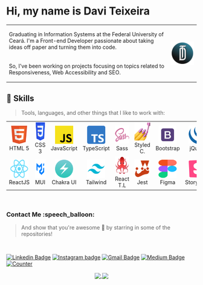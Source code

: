 <h1>Hi, my name is Davi Teixeira</h1>

<table align="center">
  <tr>
    <td>
      <p>
        Graduating in Information Systems at the Federal University of Ceará. I'm a Front-end Developer passionate about taking ideas off paper and turning them into code.
      </p>
    </td>
    <td rowspan="2">
      <a href="https://daviteixeira.dev.br">
        <img src="img/logo-daviteixeira-dev.png" width="200" align="right" alt="Computador Davi Teixeira" target="_blank">
      </a>
    </td>
  </tr>
  <tr>
    <td>
      <p>
        So, I've been working on projects focusing on topics related to Responsiveness, Web Accessibility and SEO.
      </p>
    </td>
  </tr>
</table>

<h2 align="left"> 🚀 Skills </h2>

> Tools, languages, and other things that I like to work with:

<table align="center">
  <!-- First Line -->
  <tr>
    <td align="center" width="96">
      <a href="https://developer.mozilla.org/pt-BR/docs/Web/HTML" target="_blank">
        <img src="img/html5.png" width="48" height="48" alt="HTML 5" />
      </a>
      <br>HTML 5
    </td>
    <td align="center" width="96">
      <a href="https://developer.mozilla.org/pt-BR/docs/Web/CSS">
        <img src="img/css3.png" width="48" height="48" alt="CSS 3" />
      </a>
      <br>CSS 3
    </td>
    <td align="center" width="96">
      <a href="https://developer.mozilla.org/pt-BR/docs/Web/JavaScript">
        <img src="img/javascript.png" width="48" height="48" alt="JavaScript" />
      </a>
      <br>JavaScript
    </td>
    <td align="center" width="96">
      <a href="https://www.typescriptlang.org/" >
        <img src="img/typescript.png" width="48" height="48" alt="TypeScript" />
      </a>
      <br>TypeScript
    </td>
    <td align="center" width="96">
      <a href="https://sass-lang.com/">
        <img src="img/sass.png" width="48" height="48" alt="Sass" />
      </a>
      <br>Sass
    </td>
    <td align="center" width="96">
      <a href="https://styled-components.com/">
        <img src="img/styled-components.png" width="48" height="48" alt="Sass" />
      </a>
      <br>Styled C.
    </td>
    <td align="center" width="96">
      <a href="https://getbootstrap.com/">
        <img src="img/bootstrap.png" width="48" height="48" alt="Bootstrap" />
      </a>
      <br>Bootstrap
    </td>
    <td align="center" width="96">
      <a href="https://jquery.com/">
        <img src="img/jquery.png" width="48" height="48" alt="jQuery" />
      </a>
      <br>jQuery
    </td> 
  </tr>
  <tr>
    <td align="center" width="96">
      <a href="https://pt-br.reactjs.org/" >
        <img src="img/reactjs.png" width="48" height="48" alt="React" />
      </a>
      <br>ReactJS
    </td>
    <td align="center" width="96">
      <a href="https://mui.com/" >
        <img src="img/material-ui.png" 
             width="48" height="48" alt="Material UI" />
      </a>
      <br>MUI
    </td>
    <td align="center" width="96">
      <a href="https://chakra-ui.com/" >
        <img src="img/chakra-ui.png" 
             width="48" height="48" alt="Material UI" />
      </a>
      <br>Chakra UI
    </td>
    <td align="center" width="96">
      <a href="https://tailwindcss.com/" >
        <img src="img/tailwindcss.png" 
             width="48" height="48" alt="Tailwind CSS" />
      </a>
      <br>Tailwind
    </td>
    <td align="center" width="96">
      <a href="https://testing-library.com/" >
        <img src="img/react-testing-library.png" 
             width="48" height="48" alt="React Testing Library" />
      </a>
      <br>React T.L
    </td>
    <td align="center" width="96">
      <a href="https://jestjs.io/pt-BR/" >
        <img src="img/jest.png" 
             width="48" height="48" alt="Jest" />
      </a>
      <br>Jest
    </td>
    <td align="center" width="96">
      <a href="https://www.figma.com/" >
        <img src="img/figma.png" 
             width="48" height="48" alt="Figma" />
      </a>
      <br>Figma
    </td>
    <td align="center" width="96">
      <a href="https://storybook.js.org/" >
        <img src="img/storybook.png" 
             width="48" height="48" alt="Storybook" />
      </a>
      <br>Storybook
    </td>
  </tr>
  <!-- End of First Line -->
</table>

<br />

<h3 align="left"> Contact Me :speech_balloon: </h3>

> And show that you're awesome 🤩 by starring in some of the repositories!

<br />

[![Linkedin Badge](https://img.shields.io/badge/LinkedIn-0077B5?style=for-the-badge&logo=linkedin&logoColor=white&link)](https://www.linkedin.com/in/daviteixeira-me/)
[![Instagram badge](https://img.shields.io/badge/Instagram-E4405F?style=for-the-badge&logo=instagram&logoColor=white)](https://www.instagram.com/daviteixeira.dev/)
[![Gmail Badge](https://img.shields.io/badge/Gmail-D14836?style=for-the-badge&logo=gmail&logoColor=white)](mailto:daviteixeira.dev@gmail.com)
[![Medium Badge](https://img.shields.io/badge/Medium-12100E?style=for-the-badge&logo=medium&logoColor=white)](https://medium.com/@daviteixeira.btm)
[![Counter](https://komarev.com/ghpvc/?username=daviteixeira-btm&color=brightgreen)](https://www.daviteixeira.dev.br)

<div align="center">
  <a href="https://github.com/daviteixeira-btm">
  <img width="300px" align="center" 
       src="https://github-readme-stats.vercel.app/api/top-langs/?username=daviteixeira-btm&layout=compact&langs_count=8&theme=gotham"/>
  <img width="420px" align="center" 
       src="https://github-readme-stats.vercel.app/api?username=daviteixeira-btm&show_icons=true&theme=gotham&include_all_commits=true&count_private=true"/>
</div>
